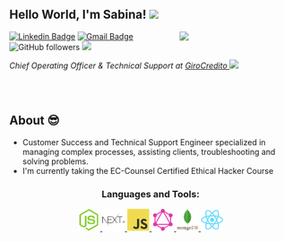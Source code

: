 <h2>Hello World, I'm Sabina! <img src="https://media.giphy.com/media/12oufCB0MyZ1Go/giphy.gif" width="50"></h2>
<img align='right' src='https://media.giphy.com/media/L1R1tvI9svkIWwpVYr/giphy.gif' width='200"'>


 [![Linkedin Badge](https://img.shields.io/badge/-Sabina-blue?style=flat-square&logo=Linkedin&logoColor=white&link=https://www.linkedin.com/in/sabina-brufani-2315131/)](https://www.linkedin.com/in/sabina-brufani-2315131/) 
[![Gmail Badge](https://img.shields.io/badge/-Gmail-Red?style=flat-square&logo=Gmail&logoColor=red&color=d3d3d3&link=mailto:csabina.brufani@gmail.com)](mailto:sabina.brufani@gmail.com)
![GitHub followers](https://img.shields.io/github/followers/sabinabrufani?label=Follow&style=social)
![](https://visitor-badge.glitch.me/badge?page_id=sabinabrufani.sabinabrufani)
<p><em> Chief Operating Officer & Technical Support at  <a href="https://girocredito.it/"> GiroCredito  </a><img src="https://media.giphy.com/media/WUlplcMpOCEmTGBtBW/giphy.gif" width="30"> 
</em></p>

<br>
<br>

## About :sunglasses:
- Customer Success and Technical Support Engineer specialized in managing complex processes, assisting clients, troubleshooting and solving problems.
- I'm currently taking the EC-Counsel Certified Ethical Hacker Course 

<h3 align="center">Languages and Tools:</h3>

<p align="center"> 
  <a href="https://www.w3.org/nodejs/" target="_blank"> 
    <img src="https://raw.githubusercontent.com/devicons/devicon/master/icons/nodejs/nodejs-original.svg" alt="nodejs" width="40" height="40"/> 
  </a>
  <a href="https://nextjs.org/docs/getting-started" target="_blank"> 
    <img src="https://raw.githubusercontent.com/devicons/devicon/master/icons/nextjs/nextjs-original-wordmark.svg" alt="NextJS" width="40" height="40"/> 
  </a> 
  <a href="https://developer.mozilla.org/en-US/docs/Web/JavaScript" target="_blank"> 
    <img src="https://raw.githubusercontent.com/devicons/devicon/master/icons/javascript/javascript-original.svg" alt="javascript" width="40" height="40"/> 
  </a> 
  <a href="https://graphql.org/" target="_blank"> 
    <img src="https://raw.githubusercontent.com/devicons/devicon/master/icons/graphql/graphql-plain.svg" alt="graphql" width="40" height="40"/> 
  </a> 
  <a href="https://www.mongodb.com/" target="_blank"> 
    <img src="https://raw.githubusercontent.com/devicons/devicon/master/icons/mongodb/mongodb-original-wordmark.svg" alt="mongodb" width="40" height="40"/> 
  </a>
  <a href="https://it.reactjs.org/" target="_blank"> 
    <img src="https://raw.githubusercontent.com/devicons/devicon/master/icons/react/react-original.svg" alt="react" width="40" height="40"/> 
  </a>
</p>
